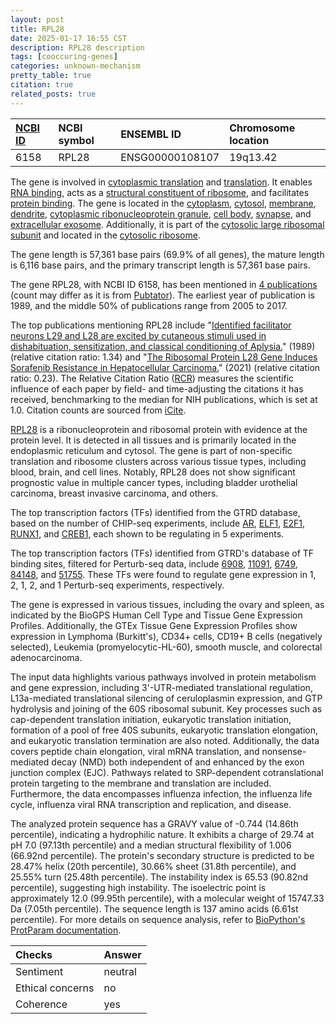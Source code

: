 ```yaml
---
layout: post
title: RPL28
date: 2025-01-17 16:55 CST
description: RPL28 description
tags: [cooccuring-genes]
categories: unknown-mechanism
pretty_table: true
citation: true
related_posts: true
---
```




| [NCBI ID](https://www.ncbi.nlm.nih.gov/gene/6158) | NCBI symbol | ENSEMBL ID | Chromosome location |
| :-------- | :------- | :-------- | :------- |
| 6158  | RPL28 | ENSG00000108107 | 19q13.42 |



The gene is involved in [cytoplasmic translation](https://amigo.geneontology.org/amigo/term/GO:0002181) and [translation](https://amigo.geneontology.org/amigo/term/GO:0006412). It enables [RNA binding](https://amigo.geneontology.org/amigo/term/GO:0003723), acts as a [structural constituent of ribosome](https://amigo.geneontology.org/amigo/term/GO:0003735), and facilitates [protein binding](https://amigo.geneontology.org/amigo/term/GO:0005515). The gene is located in the [cytoplasm](https://amigo.geneontology.org/amigo/term/GO:0005737), [cytosol](https://amigo.geneontology.org/amigo/term/GO:0005829), [membrane](https://amigo.geneontology.org/amigo/term/GO:0016020), [dendrite](https://amigo.geneontology.org/amigo/term/GO:0030425), [cytoplasmic ribonucleoprotein granule](https://amigo.geneontology.org/amigo/term/GO:0036464), [cell body](https://amigo.geneontology.org/amigo/term/GO:0044297), [synapse](https://amigo.geneontology.org/amigo/term/GO:0045202), and [extracellular exosome](https://amigo.geneontology.org/amigo/term/GO:0070062). Additionally, it is part of the [cytosolic large ribosomal subunit](https://amigo.geneontology.org/amigo/term/GO:0022625) and located in the [cytosolic ribosome](https://amigo.geneontology.org/amigo/term/GO:0022626).


The gene length is 57,361 base pairs (69.9% of all genes), the mature length is 6,116 base pairs, and the primary transcript length is 57,361 base pairs.


The gene RPL28, with NCBI ID 6158, has been mentioned in [4 publications](https://pubmed.ncbi.nlm.nih.gov/?term=%22RPL28%22) (count may differ as it is from [Pubtator](https://academic.oup.com/nar/article/47/W1/W587/5494727)). The earliest year of publication is 1989, and the middle 50% of publications range from 2005 to 2017.


The top publications mentioning RPL28 include "[Identified facilitator neurons L29 and L28 are excited by cutaneous stimuli used in dishabituation, sensitization, and classical conditioning of Aplysia.](https://pubmed.ncbi.nlm.nih.gov/2593000)" (1989) (relative citation ratio: 1.34) and "[The Ribosomal Protein L28 Gene Induces Sorafenib Resistance in Hepatocellular Carcinoma.](https://pubmed.ncbi.nlm.nih.gov/34307151)" (2021) (relative citation ratio: 0.23). The Relative Citation Ratio ([RCR](https://journals.plos.org/plosbiology/article?id=10.1371/journal.pbio.1002541)) measures the scientific influence of each paper by field- and time-adjusting the citations it has received, benchmarking to the median for NIH publications, which is set at 1.0. Citation counts are sourced from [iCite](https://icite.od.nih.gov).


[RPL28](https://www.proteinatlas.org/ENSG00000108107-RPL28) is a ribonucleoprotein and ribosomal protein with evidence at the protein level. It is detected in all tissues and is primarily located in the endoplasmic reticulum and cytosol. The gene is part of non-specific translation and ribosome clusters across various tissue types, including blood, brain, and cell lines. Notably, RPL28 does not show significant prognostic value in multiple cancer types, including bladder urothelial carcinoma, breast invasive carcinoma, and others.


The top transcription factors (TFs) identified from the GTRD database, based on the number of CHIP-seq experiments, include [AR](https://www.ncbi.nlm.nih.gov/gene/367), [ELF1](https://www.ncbi.nlm.nih.gov/gene/1997), [E2F1](https://www.ncbi.nlm.nih.gov/gene/1869), [RUNX1](https://www.ncbi.nlm.nih.gov/gene/861), and [CREB1](https://www.ncbi.nlm.nih.gov/gene/1385), each shown to be regulating in 5 experiments.


The top transcription factors (TFs) identified from GTRD's database of TF binding sites, filtered for Perturb-seq data, include [6908](https://www.ncbi.nlm.nih.gov/gene/6908), [11091](https://www.ncbi.nlm.nih.gov/gene/11091), [6749](https://www.ncbi.nlm.nih.gov/gene/6749), [84148](https://www.ncbi.nlm.nih.gov/gene/84148), and [51755](https://www.ncbi.nlm.nih.gov/gene/51755). These TFs were found to regulate gene expression in 1, 2, 1, 2, and 1 Perturb-seq experiments, respectively.




The gene is expressed in various tissues, including the ovary and spleen, as indicated by the BioGPS Human Cell Type and Tissue Gene Expression Profiles. Additionally, the GTEx Tissue Gene Expression Profiles show expression in Lymphoma (Burkitt's), CD34+ cells, CD19+ B cells (negatively selected), Leukemia (promyelocytic-HL-60), smooth muscle, and colorectal adenocarcinoma.


The input data highlights various pathways involved in protein metabolism and gene expression, including 3'-UTR-mediated translational regulation, L13a-mediated translational silencing of ceruloplasmin expression, and GTP hydrolysis and joining of the 60S ribosomal subunit. Key processes such as cap-dependent translation initiation, eukaryotic translation initiation, formation of a pool of free 40S subunits, eukaryotic translation elongation, and eukaryotic translation termination are also noted. Additionally, the data covers peptide chain elongation, viral mRNA translation, and nonsense-mediated decay (NMD) both independent of and enhanced by the exon junction complex (EJC). Pathways related to SRP-dependent cotranslational protein targeting to the membrane and translation are included. Furthermore, the data encompasses influenza infection, the influenza life cycle, influenza viral RNA transcription and replication, and disease.



The analyzed protein sequence has a GRAVY value of -0.744 (14.86th percentile), indicating a hydrophilic nature. It exhibits a charge of 29.74 at pH 7.0 (97.13th percentile) and a median structural flexibility of 1.006 (66.92nd percentile). The protein's secondary structure is predicted to be 28.47% helix (20th percentile), 30.66% sheet (31.8th percentile), and 25.55% turn (25.48th percentile). The instability index is 65.53 (90.82nd percentile), suggesting high instability. The isoelectric point is approximately 12.0 (99.95th percentile), with a molecular weight of 15747.33 Da (7.05th percentile). The sequence length is 137 amino acids (6.61st percentile). For more details on sequence analysis, refer to [BioPython's ProtParam documentation](https://biopython.org/docs/1.75/api/Bio.SeqUtils.ProtParam.html).





| Checks    | Answer |
| :-------- | :------- |
| Sentiment  | neutral   |
| Ethical concerns | no     |
| Coherence    | yes    |